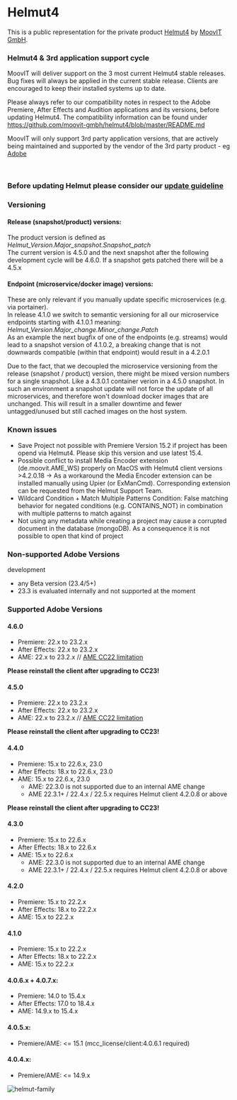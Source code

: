 # Helmut4
This is a public representation for the private product [Helmut4](https://www.helmut.de/) by [MoovIT GmbH](https://www.moovit.de).


### Helmut4 & 3rd application support cycle
MoovIT will deliver support on the 3 most current Helmut4 stable releases. Bug fixes will always be applied in the current stable release. Clients are encouraged to keep their installed systems up to date.

Please always refer to our compatibility notes in respect to the Adobe Premiere, After Effects and Audition applications and its versions, before updating Helmut4. The compatibility information can be found under https://github.com/moovit-gmbh/helmut4/blob/master/README.md

MoovIT will only support 3rd party application versions, that are actively being maintained and supported by the vendor of the 3rd party product - eg [Adobe](https://helpx.adobe.com/support/programs/cc-support-policy.html#cce)


<br />

### Before updating Helmut please consider our [update guideline](https://github.com/moovit-gmbh/helmut4/blob/master/INSTALLATION_GUIDE.md)

### Versioning
#### Release (snapshot/product) versions:
The product version is defined as <br> 
_Helmut_Version.Major_snapshot.Snapshot_patch_ <br>
The current version is 4.5.0 and the next snapshot after the following development cycle will be 4.6.0. If a snapshot gets patched there will be a 4.5.x

#### Endpoint (microservice/docker image) versions:
These are only relevant if you manually update specific microservices (e.g. via portainer). <br>
In release 4.1.0 we switch to semantic versioning for all our microservice endpoints starting with 4.1.0.1 meaning: <br>
_Helmut_Version.Major_change.Minor_change.Patch_ <br>
As an example the next bugfix of one of the endpoints (e.g. streams) would lead to a snapshot version of 4.1.0.2, a breaking change that is not downwards  compatible (within that endpoint) would result in a 4.2.0.1

Due to the fact, that we decoupled the microservice versioning from the release (snapshot / product) version, there might be mixed version numbers for a single snapshot. Like a 4.3.0.1 container verion in a 4.5.0 snapshot. In such an environment a snapshot update will not force the update of all microservices, and therefore won't download docker images that are unchanged. This will result in a smaller downtime and fewer untagged/unused but still cached images on the host system.

### Known issues
- Save Project not possible with Premiere Version 15.2 if project has been opend via Helmut4. Please skip this version and use latest 15.4.
- Possible conflict to install Media Encoder extension (de.moovit.AME_WS) properly on MacOS with Helmut4 client versions >4.2.0.18 -> As a workaround the Media Encoder extension can be installed manually using Upier (or ExManCmd). Corresponding extension can be requested from the Helmut Support Team.
- Wildcard Condition + Match Multiple Patterns Condition: False matching behavior for negated conditions (e.g. CONTAINS_NOT) in combination with multiple patterns to match against
- Not using any metadata while creating a project may cause a corrupted document in the database (mongoDB). As a consequence it is not possible to open that kind of project

### Non-supported Adobe Versions
development
- any Beta version (23.4/5+)
- 23.3 is evaluated internally and not supported at the moment


### Supported Adobe Versions


#### 4.6.0
- Premiere: 22.x to 23.2.x
- After Effects: 22.x to 23.2.x
- AME: 22.x to 23.2.x // [AME CC22 limitation](https://github.com/moovit-gmbh/helmut4#440)

**Please reinstall the client after upgrading to CC23!**


#### 4.5.0
- Premiere: 22.x to 23.2.x
- After Effects: 22.x to 23.2.x
- AME: 22.x to 23.2.x // [AME CC22 limitation](https://github.com/moovit-gmbh/helmut4#440)

**Please reinstall the client after upgrading to CC23!**


#### 4.4.0
- Premiere: 15.x to 22.6.x, 23.0
- After Effects: 18.x to 22.6.x, 23.0
- AME: 15.x to 22.6.x, 23.0
  - AME: 22.3.0 is not supported due to an internal AME change 
  - AME 22.3.1+ / 22.4.x / 22.5.x requires Helmut client 4.2.0.8 or above

**Please reinstall the client after upgrading to CC23!**


#### 4.3.0
- Premiere: 15.x to 22.6.x
- After Effects: 18.x to 22.6.x
- AME: 15.x to 22.6.x
  - AME: 22.3.0 is not supported due to an internal AME change
  - AME 22.3.1+ / 22.4.x / 22.5.x requires Helmut client 4.2.0.8 or above

#### 4.2.0
- Premiere: 15.x to 22.2.x
- After Effects: 18.x to 22.2.x
- AME: 15.x to 22.2.x

#### 4.1.0
- Premiere: 15.x to 22.2.x
- After Effects: 18.x to 22.2.x
- AME: 15.x to 22.2.x

#### 4.0.6.x + 4.0.7.x:
- Premiere: 14.0 to 15.4.x
- After Effects: 17.0 to 18.4.x
- AME: 14.9.x to 15.4.x

#### 4.0.5.x:
- Premiere/AME: <= 15.1 (mcc_license/client:4.0.6.1 required)

#### 4.0.4.x:
- Premiere/AME: <= 14.9.x

![helmut-family](https://sev.moovit24.de/uploads/TW9vdklUIEdtYkg/OxHA6b6M3JAoqhup7HTVSUgew9Tt0DP66E8JJZSFe0v8xxDoRfxYuOzzl9g5jR3ElGWTcsuu6NQ1xjS3VlpOdRNDco5vmnP1vVbW/Helmut-4-Family-Logo-2.png)
